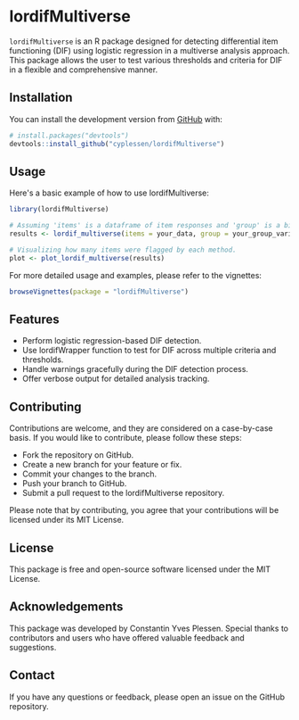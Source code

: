# lordifMultiverse

`lordifMultiverse` is an R package designed for detecting differential item functioning (DIF) using logistic regression in a multiverse analysis approach. This package allows the user to test various thresholds and criteria for DIF in a flexible and comprehensive manner.

## Installation

You can install the development version from [GitHub](https://github.com/cyplessen/lordifMultiverse) with:

``` r
# install.packages("devtools")
devtools::install_github("cyplessen/lordifMultiverse")
```

## Usage

Here's a basic example of how to use lordifMultiverse:

``` r
library(lordifMultiverse)

# Assuming 'items' is a dataframe of item responses and 'group' is a binary group variable
results <- lordif_multiverse(items = your_data, group = your_group_variable)

# Visualizing how many items were flagged by each method.
plot <- plot_lordif_multiverse(results)
```

For more detailed usage and examples, please refer to the vignettes:

``` r
browseVignettes(package = "lordifMultiverse")
```

## Features

- Perform logistic regression-based DIF detection.
- Use lordifWrapper function to test for DIF across multiple criteria and thresholds.
- Handle warnings gracefully during the DIF detection process.
- Offer verbose output for detailed analysis tracking.

## Contributing

Contributions are welcome, and they are considered on a case-by-case basis. If you would like to contribute, please follow these steps:

- Fork the repository on GitHub.
- Create a new branch for your feature or fix.
- Commit your changes to the branch.
- Push your branch to GitHub.
- Submit a pull request to the lordifMultiverse repository.

Please note that by contributing, you agree that your contributions will be licensed under its MIT License.

## License

This package is free and open-source software licensed under the MIT License.

## Acknowledgements

This package was developed by Constantin Yves Plessen. Special thanks to contributors and users who have offered valuable feedback and suggestions.

## Contact

If you have any questions or feedback, please open an issue on the GitHub repository.
